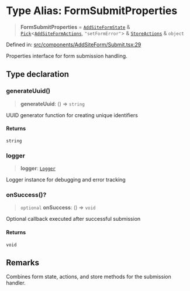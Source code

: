 # Type Alias: FormSubmitProperties

> **FormSubmitProperties** = [`AddSiteFormState`](../../../SiteDetails/useAddSiteForm/interfaces/AddSiteFormState.md) & [`Pick`](https://www.typescriptlang.org/docs/handbook/utility-types.html#picktype-keys)\<[`AddSiteFormActions`](../../../SiteDetails/useAddSiteForm/interfaces/AddSiteFormActions.md), `"setFormError"`\> & [`StoreActions`](../interfaces/StoreActions.md) & `object`

Defined in: [src/components/AddSiteForm/Submit.tsx:29](https://github.com/Nick2bad4u/Uptime-Watcher/blob/dca5483e793478722cd3e6e125cafcec5fc771f0/src/components/AddSiteForm/Submit.tsx#L29)

Properties interface for form submission handling.

## Type declaration

### generateUuid()

> **generateUuid**: () => `string`

UUID generator function for creating unique identifiers

#### Returns

`string`

### logger

> **logger**: [`Logger`](../../../../services/logger/type-aliases/Logger.md)

Logger instance for debugging and error tracking

### onSuccess()?

> `optional` **onSuccess**: () => `void`

Optional callback executed after successful submission

#### Returns

`void`

## Remarks

Combines form state, actions, and store methods for the submission handler.
